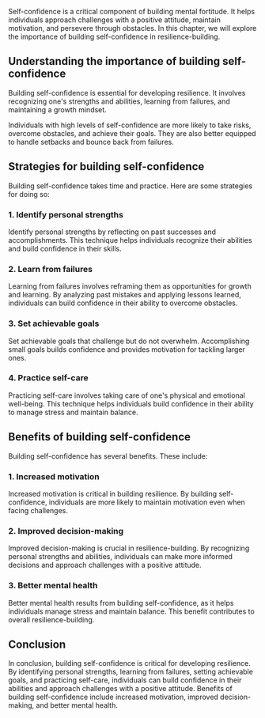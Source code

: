
Self-confidence is a critical component of building mental fortitude. It helps individuals approach challenges with a positive attitude, maintain motivation, and persevere through obstacles. In this chapter, we will explore the importance of building self-confidence in resilience-building.

Understanding the importance of building self-confidence
--------------------------------------------------------

Building self-confidence is essential for developing resilience. It involves recognizing one's strengths and abilities, learning from failures, and maintaining a growth mindset.

Individuals with high levels of self-confidence are more likely to take risks, overcome obstacles, and achieve their goals. They are also better equipped to handle setbacks and bounce back from failures.

Strategies for building self-confidence
---------------------------------------

Building self-confidence takes time and practice. Here are some strategies for doing so:

### 1. Identify personal strengths

Identify personal strengths by reflecting on past successes and accomplishments. This technique helps individuals recognize their abilities and build confidence in their skills.

### 2. Learn from failures

Learning from failures involves reframing them as opportunities for growth and learning. By analyzing past mistakes and applying lessons learned, individuals can build confidence in their ability to overcome obstacles.

### 3. Set achievable goals

Set achievable goals that challenge but do not overwhelm. Accomplishing small goals builds confidence and provides motivation for tackling larger ones.

### 4. Practice self-care

Practicing self-care involves taking care of one's physical and emotional well-being. This technique helps individuals build confidence in their ability to manage stress and maintain balance.

Benefits of building self-confidence
------------------------------------

Building self-confidence has several benefits. These include:

### 1. Increased motivation

Increased motivation is critical in building resilience. By building self-confidence, individuals are more likely to maintain motivation even when facing challenges.

### 2. Improved decision-making

Improved decision-making is crucial in resilience-building. By recognizing personal strengths and abilities, individuals can make more informed decisions and approach challenges with a positive attitude.

### 3. Better mental health

Better mental health results from building self-confidence, as it helps individuals manage stress and maintain balance. This benefit contributes to overall resilience-building.

Conclusion
----------

In conclusion, building self-confidence is critical for developing resilience. By identifying personal strengths, learning from failures, setting achievable goals, and practicing self-care, individuals can build confidence in their abilities and approach challenges with a positive attitude. Benefits of building self-confidence include increased motivation, improved decision-making, and better mental health.
